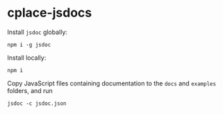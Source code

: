 # cplace-jsdocs

Install `jsdoc` globally:

`npm i -g jsdoc`

Install locally:

`npm i`

Copy JavaScript files containing documentation to the `docs` and `examples` folders, and run

`jsdoc -c jsdoc.json`
